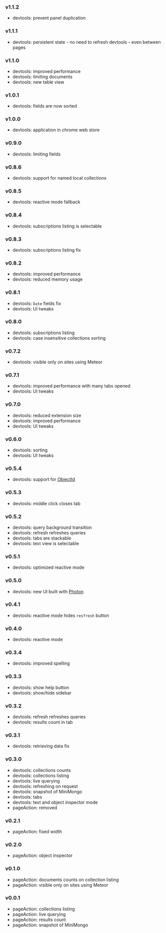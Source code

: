 ### v1.1.2
- devtools: prevent panel duplication

### v1.1.1
- devtools: persistent state - no need to refresh devtools - even between pages

### v1.1.0
- devtools: improved performance
- devtools: limiting documents
- devtools: new table view

### v1.0.1
- devtools: fields are now sorted

### v1.0.0
- devtools: application in chrome web store

### v0.9.0
- devtools: limiting fields

### v0.8.6
- devtools: support for named local collections

### v0.8.5
- devtools: reactive mode fallback

### v0.8.4
- devtools: subscriptions listing is selectable

### v0.8.3
- devtools: subscriptions listing fix

### v0.8.2
- devtools: improved performance
- devtools: reduced memory usage

### v0.8.1
- devtools: `Date` fields fix
- devtools: UI tweaks

### v0.8.0
- devtools: subscriptions listing
- devtools: case insensitive collections sorting

### v0.7.2
- devtools: visible only on sites using Meteor

### v0.7.1
- devtools: improved performance with many tabs opened
- devtools: UI tweaks

### v0.7.0
- devtools: reduced extension size
- devtools: improved performance
- devtools: UI tweaks

### v0.6.0
- devtools: sorting
- devtools: UI tweaks

### v0.5.4
- devtools: support for [ObjectId](https://docs.mongodb.org/manual/reference/object-id/)

### v0.5.3
- devtools: middle click closes tab

### v0.5.2
- devtools: query background transition
- devtools: refresh refreshes queries
- devtools: tabs are stackable
- devtools: text view is selectable

### v0.5.1
- devtools: optimized reactive mode

### v0.5.0
- devtools: new UI built with [Photon](http://photonkit.com/)

### v0.4.1
- devtools: reactive mode hides `resfresh` button

### v0.4.0
- devtools: reactive mode

### v0.3.4
- devtools: improved spelling

### v0.3.3
- devtools: show help button
- devtools: show/hide sidebar

### v0.3.2
- devtools: refresh refreshes queries
- devtools: results count in tab

### v0.3.1
- devtools: retrieving data fix

### v0.3.0
- devtools: collections counts
- devtools: collections listing
- devtools: live querying
- devtools: refreshing on request
- devtools: snapshot of MiniMongo
- devtools: tabs
- devtools: text and object inspector mode
- pageAction: removed

### v0.2.1
- pageAction: fixed width

### v0.2.0
- pageAction: object inspector

### v0.1.0
- pageAction: documents counts on collection listing
- pageAction: visible only on sites using Meteor

### v0.0.1
- pageAction: collections listing
- pageAction: live querying
- pageAction: results count
- pageAction: snapshot of MiniMongo
